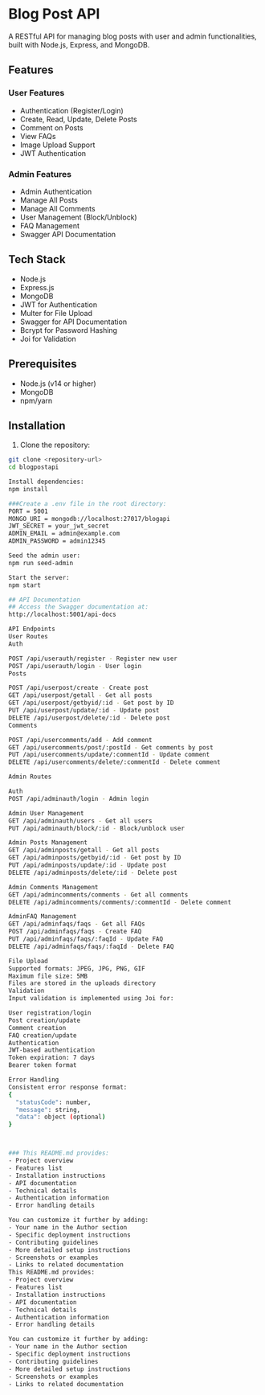# Blog Post API

A RESTful API for managing blog posts with user and admin functionalities, built with Node.js, Express, and MongoDB.

## Features

### User Features
- Authentication (Register/Login)
- Create, Read, Update, Delete Posts
- Comment on Posts
- View FAQs
- Image Upload Support
- JWT Authentication

### Admin Features
- Admin Authentication
- Manage All Posts
- Manage All Comments
- User Management (Block/Unblock)
- FAQ Management
- Swagger API Documentation

## Tech Stack

- Node.js
- Express.js
- MongoDB
- JWT for Authentication
- Multer for File Upload
- Swagger for API Documentation
- Bcrypt for Password Hashing
- Joi for Validation

## Prerequisites

- Node.js (v14 or higher)
- MongoDB
- npm/yarn

## Installation

1. Clone the repository:
```bash
git clone <repository-url>
cd blogpostapi

Install dependencies:
npm install

###Create a .env file in the root directory:
PORT = 5001
MONGO_URI = mongodb://localhost:27017/blogapi
JWT_SECRET = your_jwt_secret
ADMIN_EMAIL = admin@example.com
ADMIN_PASSWORD = admin12345

Seed the admin user:
npm run seed-admin

Start the server:
npm start

## API Documentation
## Access the Swagger documentation at:
http://localhost:5001/api-docs

API Endpoints
User Routes
Auth

POST /api/userauth/register - Register new user
POST /api/userauth/login - User login
Posts

POST /api/userpost/create - Create post
GET /api/userpost/getall - Get all posts
GET /api/userpost/getbyid/:id - Get post by ID
PUT /api/userpost/update/:id - Update post
DELETE /api/userpost/delete/:id - Delete post
Comments

POST /api/usercomments/add - Add comment
GET /api/usercomments/post/:postId - Get comments by post
PUT /api/usercomments/update/:commentId - Update comment
DELETE /api/usercomments/delete/:commentId - Delete comment

Admin Routes

Auth
POST /api/adminauth/login - Admin login

Admin User Management
GET /api/adminauth/users - Get all users
PUT /api/adminauth/block/:id - Block/unblock user

Admin Posts Management
GET /api/adminposts/getall - Get all posts
GET /api/adminposts/getbyid/:id - Get post by ID
PUT /api/adminposts/update/:id - Update post
DELETE /api/adminposts/delete/:id - Delete post

Admin Comments Management
GET /api/admincomments/comments - Get all comments
DELETE /api/admincomments/comments/:commentId - Delete comment

AdminFAQ Management
GET /api/adminfaqs/faqs - Get all FAQs
POST /api/adminfaqs/faqs - Create FAQ
PUT /api/adminfaqs/faqs/:faqId - Update FAQ
DELETE /api/adminfaqs/faqs/:faqId - Delete FAQ

File Upload
Supported formats: JPEG, JPG, PNG, GIF
Maximum file size: 5MB
Files are stored in the uploads directory
Validation
Input validation is implemented using Joi for:

User registration/login
Post creation/update
Comment creation
FAQ creation/update
Authentication
JWT-based authentication
Token expiration: 7 days
Bearer token format

Error Handling
Consistent error response format:
{
  "statusCode": number,
  "message": string,
  "data": object (optional)
}



### This README.md provides:
- Project overview
- Features list
- Installation instructions
- API documentation
- Technical details
- Authentication information
- Error handling details

You can customize it further by adding:
- Your name in the Author section
- Specific deployment instructions
- Contributing guidelines
- More detailed setup instructions
- Screenshots or examples
- Links to related documentation
This README.md provides:
- Project overview
- Features list
- Installation instructions
- API documentation
- Technical details
- Authentication information
- Error handling details

You can customize it further by adding:
- Your name in the Author section
- Specific deployment instructions
- Contributing guidelines
- More detailed setup instructions
- Screenshots or examples
- Links to related documentation
